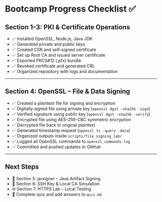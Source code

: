 # Bootcamp Progress Checklist ✅

## Section 1–3: PKI & Certificate Operations
- ✅ Installed OpenSSL, Node.js, Java JDK  
- ✅ Generated private and public keys  
- ✅ Created CSR and self-signed certificate  
- ✅ Set up Root CA and issued server certificate  
- ✅ Exported PKCS#12 (.pfx) bundle  
- ✅ Revoked certificate and generated CRL  
- ✅ Organized repository with logs and documentation  

---

## Section 4: OpenSSL – File & Data Signing
- ✅ Created a plaintext file for signing and encryption  
- ✅ Digitally signed file using private key (`openssl dgst -sha256 -sign`)  
- ✅ Verified signature using public key (`openssl dgst -sha256 -verify`)  
- ✅ Encrypted file using AES-256-CBC symmetric encryption  
- ✅ Decrypted file back to original plaintext  
- ✅ Generated timestamp request (`openssl ts -query -data`)  
- ✅ Organized outputs inside `scripts/file_signing_lab/`  
- ✅ Logged all OpenSSL commands to `openssl_commands.log`  
- ✅ Committed and pushed updates to GitHub  

---

## Next Steps
- 🔄 Section 5: jarsigner – Java Artifact Signing  
- 🔑 Section 6: SSH Key & Local CA Simulation  
- 🌐 Section 7: HTTPS Lab – Local Testing  
- 🧠 Complete quiz and add answers to `quiz.md`

